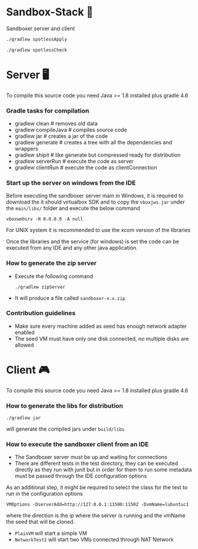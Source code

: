 # Sandbox-Stack 🚀

Sandboxer server and client

```bash
./gradlew spotlessApply
```

```bash
./gradlew spotlessCheck
```

# Server 🖥️

To compile this source code you need Java >= 1.8 installed plus gradle 4.6

### Gradle tasks for compilation ###

* gradlew clean # removes old data
* gradlew compileJava # compiles source code
* gradlew jar # creates a jar of the code
* gradlew generate # creates a tree with all the dependencies and wrappers
* gradlew shipit # like generate but compressed ready for distribution
* gradlew serverRun # execute the code as server
* gradlew clientRun # execute the code as clientConnection

### Start up the server on windows from the IDE ###

Before executing the sandboxer server main in Windows, it is required to download
the it should virtualbox SDK and to copy the `vboxjws.jar` under the `main/libs/`
folder and execute the below command

    vboxwebsrv -H 0.0.0.0 -A null

For UNIX system it is recommended to use the xcom version of the libraries

Once the libraries and the service (for windows) is set the code can be executed from any IDE
and any other java application.

### How to generate the zip server ###

* Execute the following command

  `./gradlew zipServer`

* It will produce a file called `sandboxer-x.x.zip`

### Contribution guidelines ###

* Make sure every machine added as seed has enough network adapter enabled
* The seed VM must have only one disk connected, no multiple disks are allowed

# Client 🎮

To compile this source code you need Java >= 1.8 installed plus gradle 4.6

### How to generate the libs for distribution ###

```
./gradlew jar
```

will generate the compiled jars under `build/libs`

### How to execute the sandboxer client from an IDE ###

* The Sandboxer server must be up and waiting for connections
* There are different tests in the test directory, they can be executed directly as they
  run with junit but in order for them to run some metadata must be passed through the
  IDE configuration options

As an additional step, it might be required to select the class for the test to run
in the configuration options

```
VMOptions -DserverAdd=http://127.0.0.1:11500:11502 -DvmName=lubuntuc1
```

where the direction is the ip where the server is running and the vmName the seed that
will be cloned.

* `PlainVM` will start a simple VM
* `NetworkTest1` will start two VMs connected through NAT Network